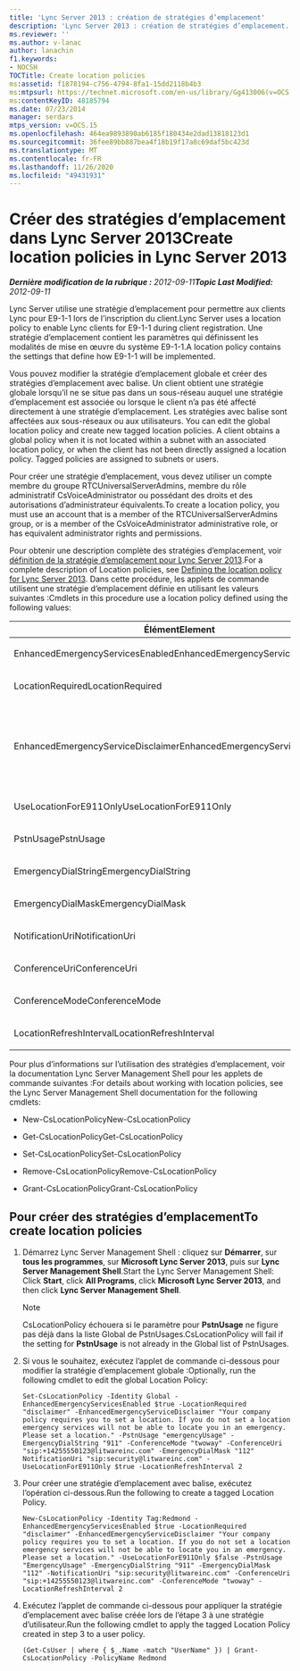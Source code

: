 ```yaml
---
title: 'Lync Server 2013 : création de stratégies d’emplacement'
description: 'Lync Server 2013 : création de stratégies d’emplacement.'
ms.reviewer: ''
ms.author: v-lanac
author: lanachin
f1.keywords:
- NOCSH
TOCTitle: Create location policies
ms:assetid: f1878194-c756-4794-8fa1-15dd2118b4b3
ms:mtpsurl: https://technet.microsoft.com/en-us/library/Gg413006(v=OCS.15)
ms:contentKeyID: 48185794
ms.date: 07/23/2014
manager: serdars
mtps_version: v=OCS.15
ms.openlocfilehash: 464ea9893890ab6185f180434e2dad13818123d1
ms.sourcegitcommit: 36fee89bb887bea4f18b19f17a8c69daf5bc423d
ms.translationtype: MT
ms.contentlocale: fr-FR
ms.lasthandoff: 11/26/2020
ms.locfileid: "49431931"
---
```

# <a name="create-location-policies-in-lync-server-2013"></a><span data-ttu-id="98529-103">Créer des stratégies d’emplacement dans Lync Server 2013</span><span class="sxs-lookup"><span data-stu-id="98529-103">Create location policies in Lync Server 2013</span></span>

<div data-xmlns="http://www.w3.org/1999/xhtml">

<div class="topic" data-xmlns="http://www.w3.org/1999/xhtml" data-msxsl="urn:schemas-microsoft-com:xslt" data-cs="https://msdn.microsoft.com/">

<div data-asp="https://msdn2.microsoft.com/asp">



</div>

<div id="mainSection">

<div id="mainBody"><span data-ttu-id="98529-104">

<span> </span></span><span class="sxs-lookup"><span data-stu-id="98529-104">

<span> </span></span></span>

<span data-ttu-id="98529-105">_**Dernière modification de la rubrique :** 2012-09-11_</span><span class="sxs-lookup"><span data-stu-id="98529-105">_**Topic Last Modified:** 2012-09-11_</span></span>

<span data-ttu-id="98529-106">Lync Server utilise une stratégie d’emplacement pour permettre aux clients Lync pour E9-1-1 lors de l’inscription du client.</span><span class="sxs-lookup"><span data-stu-id="98529-106">Lync Server uses a location policy to enable Lync clients for E9-1-1 during client registration.</span></span> <span data-ttu-id="98529-107">Une stratégie d’emplacement contient les paramètres qui définissent les modalités de mise en œuvre du système E9-1-1.</span><span class="sxs-lookup"><span data-stu-id="98529-107">A location policy contains the settings that define how E9-1-1 will be implemented.</span></span>

<span data-ttu-id="98529-p102">Vous pouvez modifier la stratégie d’emplacement globale et créer des stratégies d’emplacement avec balise. Un client obtient une stratégie globale lorsqu’il ne se situe pas dans un sous-réseau auquel une stratégie d’emplacement est associée ou lorsque le client n’a pas été affecté directement à une stratégie d’emplacement. Les stratégies avec balise sont affectées aux sous-réseaux ou aux utilisateurs.  </span><span class="sxs-lookup"><span data-stu-id="98529-p102">You can edit the global location policy and create new tagged location policies. A client obtains a global policy when it is not located within a subnet with an associated location policy, or when the client has not been directly assigned a location policy. Tagged policies are assigned to subnets or users.</span></span>

<span data-ttu-id="98529-111">Pour créer une stratégie d’emplacement, vous devez utiliser un compte membre du groupe RTCUniversalServerAdmins, membre du rôle administratif CsVoiceAdministrator ou possédant des droits et des autorisations d’administrateur équivalents.</span><span class="sxs-lookup"><span data-stu-id="98529-111">To create a location policy, you must use an account that is a member of the RTCUniversalServerAdmins group, or is a member of the CsVoiceAdministrator administrative role, or has equivalent administrator rights and permissions.</span></span>

<span data-ttu-id="98529-112">Pour obtenir une description complète des stratégies d’emplacement, voir [définition de la stratégie d’emplacement pour Lync Server 2013](lync-server-2013-defining-the-location-policy.md).</span><span class="sxs-lookup"><span data-stu-id="98529-112">For a complete description of Location policies, see [Defining the location policy for Lync Server 2013](lync-server-2013-defining-the-location-policy.md).</span></span> <span data-ttu-id="98529-113">Dans cette procédure, les applets de commande utilisent une stratégie d’emplacement définie en utilisant les valeurs suivantes :</span><span class="sxs-lookup"><span data-stu-id="98529-113">Cmdlets in this procedure use a location policy defined using the following values:</span></span>


<table>
<colgroup>
<col style="width: 50%" />
<col style="width: 50%" />
</colgroup>
<thead>
<tr class="header">
<th><span data-ttu-id="98529-114">Élément</span><span class="sxs-lookup"><span data-stu-id="98529-114">Element</span></span></th>
<th><span data-ttu-id="98529-115">Valeur</span><span class="sxs-lookup"><span data-stu-id="98529-115">Value</span></span></th>
</tr>
</thead>
<tbody>
<tr class="odd">
<td><p><span data-ttu-id="98529-116">EnhancedEmergencyServicesEnabled</span><span class="sxs-lookup"><span data-stu-id="98529-116">EnhancedEmergencyServicesEnabled</span></span></p></td>
<td><p><span data-ttu-id="98529-117"><strong>True</strong></span><span class="sxs-lookup"><span data-stu-id="98529-117"><strong>True</strong></span></span></p></td>
</tr>
<tr class="even">
<td><p><span data-ttu-id="98529-118">LocationRequired</span><span class="sxs-lookup"><span data-stu-id="98529-118">LocationRequired</span></span></p></td>
<td><p><span data-ttu-id="98529-119"><strong>Clause d’exclusion</strong></span><span class="sxs-lookup"><span data-stu-id="98529-119"><strong>Disclaimer</strong></span></span></p></td>
</tr>
<tr class="odd">
<td><p><span data-ttu-id="98529-120">EnhancedEmergencyServiceDisclaimer</span><span class="sxs-lookup"><span data-stu-id="98529-120">EnhancedEmergencyServiceDisclaimer</span></span></p></td>
<td><p><span data-ttu-id="98529-p104">La stratégie de votre société exige que vous définissiez un emplacement. Si vous ne le faites pas, les services d’urgence ne pourront pas vous localiser en cas d’urgence. Définissez un emplacement.</span><span class="sxs-lookup"><span data-stu-id="98529-p104">Your company policy requires you to set a location. If you do not set a location, emergency services will not be able to locate you in an emergency. Please set a location.</span></span></p></td>
</tr>
<tr class="even">
<td><p><span data-ttu-id="98529-124">UseLocationForE911Only</span><span class="sxs-lookup"><span data-stu-id="98529-124">UseLocationForE911Only</span></span></p></td>
<td><p><span data-ttu-id="98529-125"><strong>False</strong></span><span class="sxs-lookup"><span data-stu-id="98529-125"><strong>False</strong></span></span></p></td>
</tr>
<tr class="odd">
<td><p><span data-ttu-id="98529-126">PstnUsage</span><span class="sxs-lookup"><span data-stu-id="98529-126">PstnUsage</span></span></p></td>
<td><p><span data-ttu-id="98529-127"><strong>EmergencyUsage</strong></span><span class="sxs-lookup"><span data-stu-id="98529-127"><strong>EmergencyUsage</strong></span></span></p></td>
</tr>
<tr class="even">
<td><p><span data-ttu-id="98529-128">EmergencyDialString</span><span class="sxs-lookup"><span data-stu-id="98529-128">EmergencyDialString</span></span></p></td>
<td><p><span data-ttu-id="98529-129"><strong>911</strong></span><span class="sxs-lookup"><span data-stu-id="98529-129"><strong>911</strong></span></span></p></td>
</tr>
<tr class="odd">
<td><p><span data-ttu-id="98529-130">EmergencyDialMask</span><span class="sxs-lookup"><span data-stu-id="98529-130">EmergencyDialMask</span></span></p></td>
<td><p><span data-ttu-id="98529-131"><strong>112</strong></span><span class="sxs-lookup"><span data-stu-id="98529-131"><strong>112</strong></span></span></p></td>
</tr>
<tr class="even">
<td><p><span data-ttu-id="98529-132">NotificationUri</span><span class="sxs-lookup"><span data-stu-id="98529-132">NotificationUri</span></span></p></td>
<td><p><span data-ttu-id="98529-133"><strong>sip:security@litwareinc.com</strong></span><span class="sxs-lookup"><span data-stu-id="98529-133"><strong>sip:security@litwareinc.com</strong></span></span></p></td>
</tr>
<tr class="odd">
<td><p><span data-ttu-id="98529-134">ConferenceUri</span><span class="sxs-lookup"><span data-stu-id="98529-134">ConferenceUri</span></span></p></td>
<td><p><span data-ttu-id="98529-135"><strong>sip:+14255550123@litwareinc.com</strong></span><span class="sxs-lookup"><span data-stu-id="98529-135"><strong>sip:+14255550123@litwareinc.com</strong></span></span></p></td>
</tr>
<tr class="even">
<td><p><span data-ttu-id="98529-136">ConferenceMode</span><span class="sxs-lookup"><span data-stu-id="98529-136">ConferenceMode</span></span></p></td>
<td><p><span data-ttu-id="98529-137"><strong>twoway</strong></span><span class="sxs-lookup"><span data-stu-id="98529-137"><strong>twoway</strong></span></span></p></td>
</tr>
<tr class="odd">
<td><p><span data-ttu-id="98529-138">LocationRefreshInterval</span><span class="sxs-lookup"><span data-stu-id="98529-138">LocationRefreshInterval</span></span></p></td>
<td><p><span data-ttu-id="98529-139"><strong>2</strong></span><span class="sxs-lookup"><span data-stu-id="98529-139"><strong>2</strong></span></span></p></td>
</tr>
</tbody>
</table>


<span data-ttu-id="98529-140">Pour plus d’informations sur l’utilisation des stratégies d’emplacement, voir la documentation Lync Server Management Shell pour les applets de commande suivantes :</span><span class="sxs-lookup"><span data-stu-id="98529-140">For details about working with location policies, see the Lync Server Management Shell documentation for the following cmdlets:</span></span>

  - <span data-ttu-id="98529-141">New-CsLocationPolicy</span><span class="sxs-lookup"><span data-stu-id="98529-141">New-CsLocationPolicy</span></span>

  - <span data-ttu-id="98529-142">Get-CsLocationPolicy</span><span class="sxs-lookup"><span data-stu-id="98529-142">Get-CsLocationPolicy</span></span>

  - <span data-ttu-id="98529-143">Set-CsLocationPolicy</span><span class="sxs-lookup"><span data-stu-id="98529-143">Set-CsLocationPolicy</span></span>

  - <span data-ttu-id="98529-144">Remove-CsLocationPolicy</span><span class="sxs-lookup"><span data-stu-id="98529-144">Remove-CsLocationPolicy</span></span>

  - <span data-ttu-id="98529-145">Grant-CsLocationPolicy</span><span class="sxs-lookup"><span data-stu-id="98529-145">Grant-CsLocationPolicy</span></span>

<div>

## <a name="to-create-location-policies"></a><span data-ttu-id="98529-146">Pour créer des stratégies d’emplacement</span><span class="sxs-lookup"><span data-stu-id="98529-146">To create location policies</span></span>

1.  <span data-ttu-id="98529-147">Démarrez Lync Server Management Shell : cliquez sur **Démarrer**, sur **tous les programmes**, sur **Microsoft Lync Server 2013**, puis sur **Lync Server Management Shell**.</span><span class="sxs-lookup"><span data-stu-id="98529-147">Start the Lync Server Management Shell: Click **Start**, click **All Programs**, click **Microsoft Lync Server 2013**, and then click **Lync Server Management Shell**.</span></span>
    
    <div>
    

    > [!NOTE]  
    > <span data-ttu-id="98529-148">CsLocationPolicy échouera si le paramètre pour <STRONG>PstnUsage</STRONG> ne figure pas déjà dans la liste Global de PstnUsages.</span><span class="sxs-lookup"><span data-stu-id="98529-148">CsLocationPolicy will fail if the setting for <STRONG>PstnUsage</STRONG> is not already in the Global list of PstnUsages.</span></span>

    
    </div>

2.  <span data-ttu-id="98529-149">Si vous le souhaitez, exécutez l’applet de commande ci-dessous pour modifier la stratégie d’emplacement globale :</span><span class="sxs-lookup"><span data-stu-id="98529-149">Optionally, run the following cmdlet to edit the global Location Policy:</span></span>
    
        Set-CsLocationPolicy -Identity Global -EnhancedEmergencyServicesEnabled $true -LocationRequired "disclaimer" -EnhancedEmergencyServiceDisclaimer "Your company policy requires you to set a location. If you do not set a location emergency services will not be able to locate you in an emergency. Please set a location." -PstnUsage "emergencyUsage" -EmergencyDialString "911" -ConferenceMode "twoway" -ConferenceUri "sip:+14255550123@litwareinc.com" -EmergencyDialMask "112" NotificationUri "sip:security@litwareinc.com" -UseLocationForE911Only $true -LocationRefreshInterval 2

3.  <span data-ttu-id="98529-150">Pour créer une stratégie d’emplacement avec balise, exécutez l’opération ci-dessous.</span><span class="sxs-lookup"><span data-stu-id="98529-150">Run the following to create a tagged Location Policy.</span></span>
    
        New-CsLocationPolicy -Identity Tag:Redmond - EnhancedEmergencyServicesEnabled $true -LocationRequired "disclaimer" -EnhancedEmergencyServiceDisclaimer "Your company policy requires you to set a location. If you do not set a location emergency services will not be able to locate you in an emergency. Please set a location." -UseLocationForE911Only $false -PstnUsage "EmergencyUsage" -EmergencyDialString "911" -EmergencyDialMask "112" -NotificationUri "sip:security@litwareinc.com" -ConferenceUri "sip:+14255550123@litwareinc.com" -ConferenceMode "twoway" -LocationRefreshInterval 2

4.  <span data-ttu-id="98529-151">Exécutez l’applet de commande ci-dessous pour appliquer la stratégie d’emplacement avec balise créée lors de l’étape 3 à une stratégie d’utilisateur.</span><span class="sxs-lookup"><span data-stu-id="98529-151">Run the following cmdlet to apply the tagged Location Policy created in step 3 to a user policy.</span></span>
    
        (Get-CsUser | where { $_.Name -match "UserName" }) | Grant-CsLocationPolicy -PolicyName Redmond

<span data-ttu-id="98529-152"></div>

</div>

<span> </span>

</div>

</div>

</span><span class="sxs-lookup"><span data-stu-id="98529-152"></div>

</div>

<span> </span>

</div>

</div>

</span></span></div>

